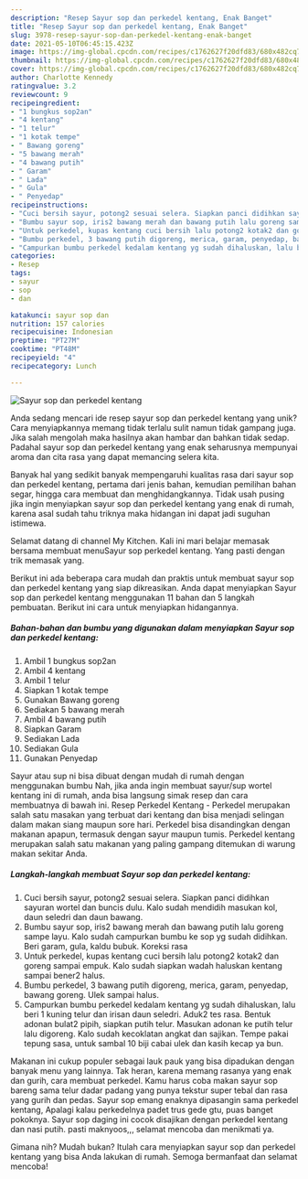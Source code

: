```yaml
---
description: "Resep Sayur sop dan perkedel kentang, Enak Banget"
title: "Resep Sayur sop dan perkedel kentang, Enak Banget"
slug: 3978-resep-sayur-sop-dan-perkedel-kentang-enak-banget
date: 2021-05-10T06:45:15.423Z
image: https://img-global.cpcdn.com/recipes/c1762627f20dfd83/680x482cq70/sayur-sop-dan-perkedel-kentang-foto-resep-utama.jpg
thumbnail: https://img-global.cpcdn.com/recipes/c1762627f20dfd83/680x482cq70/sayur-sop-dan-perkedel-kentang-foto-resep-utama.jpg
cover: https://img-global.cpcdn.com/recipes/c1762627f20dfd83/680x482cq70/sayur-sop-dan-perkedel-kentang-foto-resep-utama.jpg
author: Charlotte Kennedy
ratingvalue: 3.2
reviewcount: 9
recipeingredient:
- "1 bungkus sop2an"
- "4 kentang"
- "1 telur"
- "1 kotak tempe"
- " Bawang goreng"
- "5 bawang merah"
- "4 bawang putih"
- " Garam"
- " Lada"
- " Gula"
- " Penyedap"
recipeinstructions:
- "Cuci bersih sayur, potong2 sesuai selera. Siapkan panci didihkan sayuran wortel dan buncis dulu. Kalo sudah mendidih masukan kol, daun seledri dan daun bawang."
- "Bumbu sayur sop, iris2 bawang merah dan bawang putih lalu goreng sampe layu. Kalo sudah campurkan bumbu ke sop yg sudah didihkan. Beri garam, gula, kaldu bubuk. Koreksi rasa"
- "Untuk perkedel, kupas kentang cuci bersih lalu potong2 kotak2 dan goreng sampai empuk. Kalo sudah siapkan wadah haluskan kentang sampai bener2 halus."
- "Bumbu perkedel, 3 bawang putih digoreng, merica, garam, penyedap, bawang goreng. Ulek sampai halus."
- "Campurkan bumbu perkedel kedalam kentang yg sudah dihaluskan, lalu beri 1 kuning telur dan irisan daun seledri. Aduk2 tes rasa. Bentuk adonan bulat2 pipih, siapkan putih telur. Masukan adonan ke putih telur lalu digoreng. Kalo sudah kecoklatan angkat dan sajikan. Tempe pakai tepung sasa, untuk sambal 10 biji cabai ulek dan kasih kecap ya bun."
categories:
- Resep
tags:
- sayur
- sop
- dan

katakunci: sayur sop dan 
nutrition: 157 calories
recipecuisine: Indonesian
preptime: "PT27M"
cooktime: "PT48M"
recipeyield: "4"
recipecategory: Lunch

---
```



![Sayur sop dan perkedel kentang](https://img-global.cpcdn.com/recipes/c1762627f20dfd83/680x482cq70/sayur-sop-dan-perkedel-kentang-foto-resep-utama.jpg)

Anda sedang mencari ide resep sayur sop dan perkedel kentang yang unik? Cara menyiapkannya memang tidak terlalu sulit namun tidak gampang juga. Jika salah mengolah maka hasilnya akan hambar dan bahkan tidak sedap. Padahal sayur sop dan perkedel kentang yang enak seharusnya mempunyai aroma dan cita rasa yang dapat memancing selera kita.

Banyak hal yang sedikit banyak mempengaruhi kualitas rasa dari sayur sop dan perkedel kentang, pertama dari jenis bahan, kemudian pemilihan bahan segar, hingga cara membuat dan menghidangkannya. Tidak usah pusing jika ingin menyiapkan sayur sop dan perkedel kentang yang enak di rumah, karena asal sudah tahu triknya maka hidangan ini dapat jadi suguhan istimewa.

Selamat datang di channel My Kitchen. Kali ini mari belajar memasak bersama membuat menuSayur sop perkedel kentang. Yang pasti dengan trik memasak yang.


Berikut ini ada beberapa cara mudah dan praktis untuk membuat sayur sop dan perkedel kentang yang siap dikreasikan. Anda dapat menyiapkan Sayur sop dan perkedel kentang menggunakan 11 bahan dan 5 langkah pembuatan. Berikut ini cara untuk menyiapkan hidangannya.

<!--inarticleads1-->

##### Bahan-bahan dan bumbu yang digunakan dalam menyiapkan Sayur sop dan perkedel kentang:

1. Ambil 1 bungkus sop2an
1. Ambil 4 kentang
1. Ambil 1 telur
1. Siapkan 1 kotak tempe
1. Gunakan  Bawang goreng
1. Sediakan 5 bawang merah
1. Ambil 4 bawang putih
1. Siapkan  Garam
1. Sediakan  Lada
1. Sediakan  Gula
1. Gunakan  Penyedap


Sayur atau sup ni bisa dibuat dengan mudah di rumah dengan menggunakan bumbu Nah, jika anda ingin membuat sayur/sup wortel kentang ini di rumah, anda bisa langsung simak resep dan cara membuatnya di bawah ini. Resep Perkedel Kentang - Perkedel merupakan salah satu masakan yang terbuat dari kentang dan bisa menjadi selingan dalam makan siang maupun sore hari. Perkedel bisa disandingkan dengan makanan apapun, termasuk dengan sayur maupun tumis. Perkedel kentang merupakan salah satu makanan yang paling gampang ditemukan di warung makan sekitar Anda. 

<!--inarticleads2-->

##### Langkah-langkah membuat Sayur sop dan perkedel kentang:

1. Cuci bersih sayur, potong2 sesuai selera. Siapkan panci didihkan sayuran wortel dan buncis dulu. Kalo sudah mendidih masukan kol, daun seledri dan daun bawang.
1. Bumbu sayur sop, iris2 bawang merah dan bawang putih lalu goreng sampe layu. Kalo sudah campurkan bumbu ke sop yg sudah didihkan. Beri garam, gula, kaldu bubuk. Koreksi rasa
1. Untuk perkedel, kupas kentang cuci bersih lalu potong2 kotak2 dan goreng sampai empuk. Kalo sudah siapkan wadah haluskan kentang sampai bener2 halus.
1. Bumbu perkedel, 3 bawang putih digoreng, merica, garam, penyedap, bawang goreng. Ulek sampai halus.
1. Campurkan bumbu perkedel kedalam kentang yg sudah dihaluskan, lalu beri 1 kuning telur dan irisan daun seledri. Aduk2 tes rasa. Bentuk adonan bulat2 pipih, siapkan putih telur. Masukan adonan ke putih telur lalu digoreng. Kalo sudah kecoklatan angkat dan sajikan. Tempe pakai tepung sasa, untuk sambal 10 biji cabai ulek dan kasih kecap ya bun.


Makanan ini cukup populer sebagai lauk pauk yang bisa dipadukan dengan banyak menu yang lainnya. Tak heran, karena memang rasanya yang enak dan gurih, cara membuat perkedel. Kamu harus coba makan sayur sop bareng sama telur dadar padang yang punya tekstur super tebal dan rasa yang gurih dan pedas. Sayur sop emang enaknya dipasangin sama perkedel kentang, Apalagi kalau perkedelnya padet trus gede gtu, puas banget pokoknya. Sayur sop daging ini cocok disajikan dengan perkedel kentang dan nasi putih. pasti maknyoos,,, selamat mencoba dan menikmati ya. 

Gimana nih? Mudah bukan? Itulah cara menyiapkan sayur sop dan perkedel kentang yang bisa Anda lakukan di rumah. Semoga bermanfaat dan selamat mencoba!
